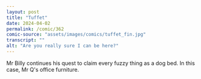 ```yaml
---
layout: post
title: "Tuffet"
date: 2024-04-02
permalink: /comic/362
comic-source: "assets/images/comics/tuffet_fin.jpg"
transcript: ""
alt: "Are you really sure I can be here?"
---
```

Mr Billy continues his quest to claim every fuzzy thing as a dog bed. In this case, Mr Q's office furniture.
